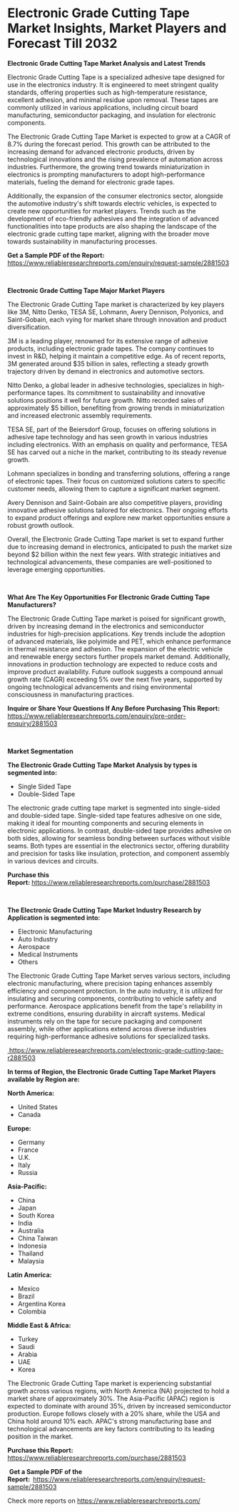 <p><h1>Electronic Grade Cutting Tape Market Insights, Market Players and Forecast Till 2032</h1></p><p><strong>Electronic Grade Cutting Tape Market Analysis and Latest Trends</strong></p>
<p><p>Electronic Grade Cutting Tape is a specialized adhesive tape designed for use in the electronics industry. It is engineered to meet stringent quality standards, offering properties such as high-temperature resistance, excellent adhesion, and minimal residue upon removal. These tapes are commonly utilized in various applications, including circuit board manufacturing, semiconductor packaging, and insulation for electronic components.</p><p>The Electronic Grade Cutting Tape Market is expected to grow at a CAGR of 8.7% during the forecast period. This growth can be attributed to the increasing demand for advanced electronic products, driven by technological innovations and the rising prevalence of automation across industries. Furthermore, the growing trend towards miniaturization in electronics is prompting manufacturers to adopt high-performance materials, fueling the demand for electronic grade tapes.</p><p>Additionally, the expansion of the consumer electronics sector, alongside the automotive industry's shift towards electric vehicles, is expected to create new opportunities for market players. Trends such as the development of eco-friendly adhesives and the integration of advanced functionalities into tape products are also shaping the landscape of the electronic grade cutting tape market, aligning with the broader move towards sustainability in manufacturing processes.</p></p>
<p><strong>Get a Sample PDF of the Report:&nbsp;</strong> <a href="https://www.reliableresearchreports.com/enquiry/request-sample/2881503?utm_campaign=3057&utm_medium=2&utm_source=Github&utm_content=ia&utm_term=12032025&utm_id=electronic-grade-cutting-tape">https://www.reliableresearchreports.com/enquiry/request-sample/2881503</a></p>
<p>&nbsp;</p>
<p><strong>Electronic Grade Cutting Tape Major Market Players</strong></p>
<p><p>The Electronic Grade Cutting Tape market is characterized by key players like 3M, Nitto Denko, TESA SE, Lohmann, Avery Dennison, Polyonics, and Saint-Gobain, each vying for market share through innovation and product diversification.</p><p>3M is a leading player, renowned for its extensive range of adhesive products, including electronic grade tapes. The company continues to invest in R&D, helping it maintain a competitive edge. As of recent reports, 3M generated around $35 billion in sales, reflecting a steady growth trajectory driven by demand in electronics and automotive sectors.</p><p>Nitto Denko, a global leader in adhesive technologies, specializes in high-performance tapes. Its commitment to sustainability and innovative solutions positions it well for future growth. Nitto recorded sales of approximately $5 billion, benefiting from growing trends in miniaturization and increased electronic assembly requirements.</p><p>TESA SE, part of the Beiersdorf Group, focuses on offering solutions in adhesive tape technology and has seen growth in various industries including electronics. With an emphasis on quality and performance, TESA SE has carved out a niche in the market, contributing to its steady revenue growth.</p><p>Lohmann specializes in bonding and transferring solutions, offering a range of electronic tapes. Their focus on customized solutions caters to specific customer needs, allowing them to capture a significant market segment.</p><p>Avery Dennison and Saint-Gobain are also competitive players, providing innovative adhesive solutions tailored for electronics. Their ongoing efforts to expand product offerings and explore new market opportunities ensure a robust growth outlook.</p><p>Overall, the Electronic Grade Cutting Tape market is set to expand further due to increasing demand in electronics, anticipated to push the market size beyond $2 billion within the next few years. With strategic initiatives and technological advancements, these companies are well-positioned to leverage emerging opportunities.</p></p>
<p>&nbsp;</p>
<p><strong>What Are The Key Opportunities For Electronic Grade Cutting Tape Manufacturers?</strong></p>
<p><p>The Electronic Grade Cutting Tape market is poised for significant growth, driven by increasing demand in the electronics and semiconductor industries for high-precision applications. Key trends include the adoption of advanced materials, like polyimide and PET, which enhance performance in thermal resistance and adhesion. The expansion of the electric vehicle and renewable energy sectors further propels market demand. Additionally, innovations in production technology are expected to reduce costs and improve product availability. Future outlook suggests a compound annual growth rate (CAGR) exceeding 5% over the next five years, supported by ongoing technological advancements and rising environmental consciousness in manufacturing practices.</p></p>
<p><strong>Inquire or Share Your Questions If Any Before Purchasing This Report:</strong> <a href="https://www.reliableresearchreports.com/enquiry/pre-order-enquiry/2881503?utm_campaign=3057&utm_medium=2&utm_source=Github&utm_content=ia&utm_term=12032025&utm_id=electronic-grade-cutting-tape">https://www.reliableresearchreports.com/enquiry/pre-order-enquiry/2881503</a></p>
<p>&nbsp;</p>
<p><strong>Market Segmentation</strong></p>
<p><strong>The Electronic Grade Cutting Tape Market Analysis by types is segmented into:</strong></p>
<p><ul><li>Single Sided Tape</li><li>Double-Sided Tape</li></ul></p>
<p><p>The electronic grade cutting tape market is segmented into single-sided and double-sided tape. Single-sided tape features adhesive on one side, making it ideal for mounting components and securing elements in electronic applications. In contrast, double-sided tape provides adhesive on both sides, allowing for seamless bonding between surfaces without visible seams. Both types are essential in the electronics sector, offering durability and precision for tasks like insulation, protection, and component assembly in various devices and circuits.</p></p>
<p><strong>Purchase this Report:&nbsp;</strong><a href="https://www.reliableresearchreports.com/purchase/2881503?utm_campaign=3057&utm_medium=2&utm_source=Github&utm_content=ia&utm_term=12032025&utm_id=electronic-grade-cutting-tape">https://www.reliableresearchreports.com/purchase/2881503</a></p>
<p>&nbsp;</p>
<p><strong>The Electronic Grade Cutting Tape Market Industry Research by Application is segmented into:</strong></p>
<p><ul><li>Electronic Manufacturing</li><li>Auto Industry</li><li>Aerospace</li><li>Medical Instruments</li><li>Others</li></ul></p>
<p><p>The Electronic Grade Cutting Tape Market serves various sectors, including electronic manufacturing, where precision taping enhances assembly efficiency and component protection. In the auto industry, it is utilized for insulating and securing components, contributing to vehicle safety and performance. Aerospace applications benefit from the tape's reliability in extreme conditions, ensuring durability in aircraft systems. Medical instruments rely on the tape for secure packaging and component assembly, while other applications extend across diverse industries requiring high-performance adhesive solutions for specialized tasks.</p></p>
<p><a href="https://www.reliableresearchreports.com/electronic-grade-cutting-tape-r2881503?utm_campaign=3057&utm_medium=2&utm_source=Github&utm_content=ia&utm_term=12032025&utm_id=electronic-grade-cutting-tape">&nbsp;https://www.reliableresearchreports.com/electronic-grade-cutting-tape-r2881503</a></p>
<p><strong>In terms of Region, the Electronic Grade Cutting Tape Market Players available by Region are:</strong></p>
<p>
    <p> <strong> North America: </strong>
        <ul>
            <li>United States</li>
            <li>Canada</li>
        </ul>
        </p> 
    <p> <strong> Europe: </strong>
        <ul>
            <li>Germany</li>
            <li>France</li>
            <li>U.K.</li>
            <li>Italy</li>
            <li>Russia</li>
        </ul>
        </p> 
    <p> <strong> Asia-Pacific: </strong>
        <ul>
            <li>China</li>
            <li>Japan</li>
            <li>South Korea</li>
            <li>India</li>
            <li>Australia</li>
            <li>China Taiwan</li>
            <li>Indonesia</li>
            <li>Thailand</li>
            <li>Malaysia</li>
        </ul>
        </p> 
    <p> <strong> Latin America: </strong>
        <ul>
            <li>Mexico</li>
            <li>Brazil</li>
            <li>Argentina Korea</li>
            <li>Colombia</li>
        </ul>
        </p> 
    <p> <strong> Middle East & Africa: </strong>
        <ul>
            <li>Turkey</li>
            <li>Saudi</li>
            <li>Arabia</li>
            <li>UAE</li>
            <li>Korea</li>
        </ul>
    </p>
    </p>
<p><p>The Electronic Grade Cutting Tape market is experiencing substantial growth across various regions, with North America (NA) projected to hold a market share of approximately 30%. The Asia-Pacific (APAC) region is expected to dominate with around 35%, driven by increased semiconductor production. Europe follows closely with a 20% share, while the USA and China hold around 10% each. APAC's strong manufacturing base and technological advancements are key factors contributing to its leading position in the market.</p></p>
<p><strong>Purchase this Report: </strong><a href="https://www.reliableresearchreports.com/purchase/2881503?utm_campaign=3057&utm_medium=2&utm_source=Github&utm_content=ia&utm_term=12032025&utm_id=electronic-grade-cutting-tape">https://www.reliableresearchreports.com/purchase/2881503</a></p>
<p>&nbsp;<strong>Get a Sample PDF of the Report:&nbsp;&nbsp;</strong><a href="https://www.reliableresearchreports.com/enquiry/request-sample/2881503?utm_campaign=3057&utm_medium=2&utm_source=Github&utm_content=ia&utm_term=12032025&utm_id=electronic-grade-cutting-tape">https://www.reliableresearchreports.com/enquiry/request-sample/2881503</a></p>
<p><strong></strong></p>
<p>Check more reports on <a href="https://www.reliableresearchreports.com/?utm_campaign=3057&utm_medium=2&utm_source=Github&utm_content=ia&utm_term=12032025&utm_id=electronic-grade-cutting-tape">https://www.reliableresearchreports.com/</a></p>